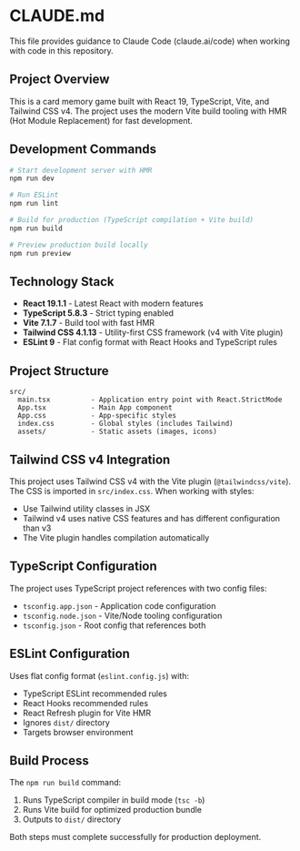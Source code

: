 # CLAUDE.md

This file provides guidance to Claude Code (claude.ai/code) when working with code in this repository.

## Project Overview

This is a card memory game built with React 19, TypeScript, Vite, and Tailwind CSS v4. The project uses the modern Vite build tooling with HMR (Hot Module Replacement) for fast development.

## Development Commands

```bash
# Start development server with HMR
npm run dev

# Run ESLint
npm run lint

# Build for production (TypeScript compilation + Vite build)
npm run build

# Preview production build locally
npm run preview
```

## Technology Stack

- **React 19.1.1** - Latest React with modern features
- **TypeScript 5.8.3** - Strict typing enabled
- **Vite 7.1.7** - Build tool with fast HMR
- **Tailwind CSS 4.1.13** - Utility-first CSS framework (v4 with Vite plugin)
- **ESLint 9** - Flat config format with React Hooks and TypeScript rules

## Project Structure

```
src/
  main.tsx          - Application entry point with React.StrictMode
  App.tsx           - Main App component
  App.css           - App-specific styles
  index.css         - Global styles (includes Tailwind)
  assets/           - Static assets (images, icons)
```

## Tailwind CSS v4 Integration

This project uses Tailwind CSS v4 with the Vite plugin (`@tailwindcss/vite`). The CSS is imported in `src/index.css`. When working with styles:
- Use Tailwind utility classes in JSX
- Tailwind v4 uses native CSS features and has different configuration than v3
- The Vite plugin handles compilation automatically

## TypeScript Configuration

The project uses TypeScript project references with two config files:
- `tsconfig.app.json` - Application code configuration
- `tsconfig.node.json` - Vite/Node tooling configuration
- `tsconfig.json` - Root config that references both

## ESLint Configuration

Uses flat config format (`eslint.config.js`) with:
- TypeScript ESLint recommended rules
- React Hooks recommended rules
- React Refresh plugin for Vite HMR
- Ignores `dist/` directory
- Targets browser environment

## Build Process

The `npm run build` command:
1. Runs TypeScript compiler in build mode (`tsc -b`)
2. Runs Vite build for optimized production bundle
3. Outputs to `dist/` directory

Both steps must complete successfully for production deployment.
